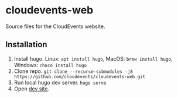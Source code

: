 # cloudevents-web

Source files for the CloudEvents website.

## Installation

1. Install hugo. Linux: `apt install hugo`, MacOS: `brew install hugo`, Windows: `choco install hugo`
1. Clone repo. `git clone --recurse-submodules -j8 https://github.com/cloudevents/cloudevents-web.git`
1. Run local hugo dev server. `hugo serve`
1. Open [dev site](http://localhost:1313/). 
